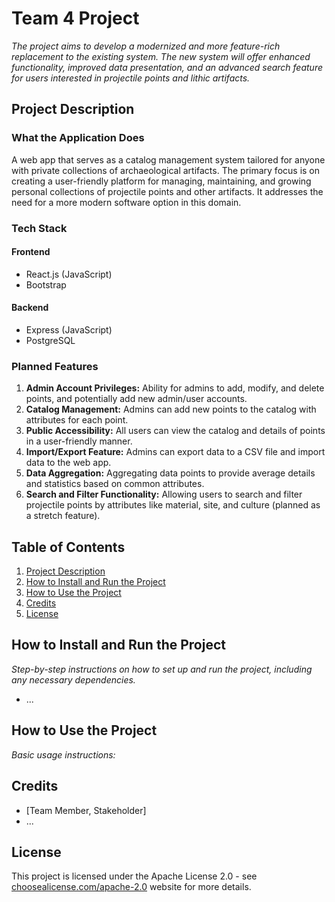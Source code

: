 # Team 4 Project
*The project aims to develop a modernized and more feature-rich replacement to the existing system. The new system will offer enhanced functionality, improved data presentation, and an advanced search feature for users interested in projectile points and lithic artifacts.*

## Project Description

### What the Application Does
A web app that serves as a catalog management system tailored for anyone with private collections of archaeological artifacts. The primary focus is on creating a user-friendly platform for managing, maintaining, and growing personal collections of projectile points and other artifacts. It addresses the need for a more modern software option in this domain.

### Tech Stack

#### Frontend
- React.js (JavaScript)
- Bootstrap

#### Backend
- Express (JavaScript)
- PostgreSQL


### Planned Features
1. **Admin Account Privileges:** Ability for admins to add, modify, and delete points, and potentially add new admin/user accounts.
2. **Catalog Management:** Admins can add new points to the catalog with attributes for each point.
3. **Public Accessibility:** All users can view the catalog and details of points in a user-friendly manner.
4. **Import/Export Feature:** Admins can export data to a CSV file and import data to the web app.
5. **Data Aggregation:** Aggregating data points to provide average details and statistics based on common attributes.
6. **Search and Filter Functionality:** Allowing users to search and filter projectile points by attributes like material, site, and culture (planned as a stretch feature).


## Table of Contents
1. [Project Description](#project-description)
2. [How to Install and Run the Project](#how-to-install-and-run-the-project)
3. [How to Use the Project](#how-to-use-the-project)
4. [Credits](#credits)
5. [License](#license)

## How to Install and Run the Project
*Step-by-step instructions on how to set up and run the project, including any necessary dependencies.*

- ...

## How to Use the Project
*Basic usage instructions:*

## Credits
- [Team Member, Stakeholder]
- ...

## License
This project is licensed under the Apache License 2.0 - see [choosealicense.com/apache-2.0](https://choosealicense.com/licenses/apache-2.0/) website for more details.

